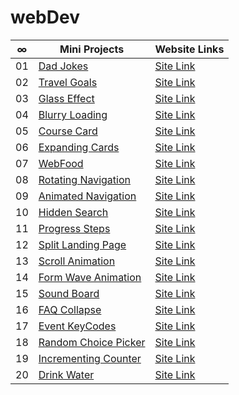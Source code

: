 # webDev

|  ∞  | Mini Projects                                                                                       | Website Links                                              |
| :-: | --------------------------------------------------------------------------------------------------- | ---------------------------------------------------------- |
| 01  | [Dad Jokes](https://github.com/abdullahtabish/webDev/tree/main/Dad%20Jokes)                         | [Site Link](https://count-dadjokes.netlify.app/)           |
| 02  | [Travel Goals](https://github.com/abdullahtabish/webDev/tree/main/Travel%20Goals)                   | [Site Link](https://count-travelgoals.netlify.app/)        |
| 03  | [Glass Effect](https://github.com/abdullahtabish/webDev/tree/main/Glass%20Effect)                   | [Site Link](https://count-glasseffect.netlify.app/)        |
| 04  | [Blurry Loading](https://github.com/abdullahtabish/webDev/tree/main/Blurry%20Loading)               | [Site Link](https://count-blurryloading.netlify.app/)      |
| 05  | [Course Card](https://github.com/abdullahtabish/webDev/tree/main/Course%20Card)                     | [Site Link](https://count-coursecard.netlify.app/)         |
| 06  | [Expanding Cards](https://github.com/abdullahtabish/webDev/tree/main/Expanding%20Cards)             | [Site Link](https://count-expandingcards.netlify.app/)     |
| 07  | [WebFood](https://github.com/abdullahtabish/webDev/tree/main/WebFood)                               | [Site Link](https://count-webfood.netlify.app/)            |
| 08  | [Rotating Navigation](https://github.com/abdullahtabish/webDev/tree/main/Rotating%20Navigation)     | [Site Link](https://count-chartreuxcat.netlify.app/)       |
| 09  | [Animated Navigation](https://github.com/abdullahtabish/webDev/tree/main/Animated%20Navigation)     | [Site Link](https://count-animatednavigation.netlify.app/) |
| 10  | [Hidden Search](https://github.com/abdullahtabish/webDev/tree/main/Hidden%20Search)                 | [Site Link](https://count-hiddensearch.netlify.app/)       |
| 11  | [Progress Steps](https://github.com/abdullahtabish/webDev/tree/main/Progress%20Steps)               | [Site Link](https://count-progresssteps.netlify.app/)      |
| 12  | [Split Landing Page](https://github.com/abdullahtabish/webDev/tree/main/Split%20Landing%20Page)     | [Site Link](https://count-splitlandingpage.netlify.app/)   |
| 13  | [Scroll Animation](https://github.com/abdullahtabish/webDev/tree/main/Scroll%20Animation)           | [Site Link](https://count-scrollanimation.netlify.app/)    |
| 14  | [Form Wave Animation](https://github.com/abdullahtabish/webDev/tree/main/Form%20Wave)               | [Site Link](https://count-formwave.netlify.app/)           |
| 15  | [Sound Board](https://github.com/abdullahtabish/webDev/tree/main/Sound%20Board)                     | [Site Link](https://count-soundboard.netlify.app/)         |
| 16  | [FAQ Collapse](https://github.com/abdullahtabish/webDev/tree/main/FAQ%20Collapse)                   | [Site Link](https://count-faqcollapse.netlify.app/)        |
| 17  | [Event KeyCodes](https://github.com/abdullahtabish/webDev/tree/main/Event%20KeyCodes)               | [Site Link](https://count-eventkeycodes.netlify.app/)      |
| 18  | [Random Choice Picker](https://github.com/abdullahtabish/webDev/tree/main/Random%20Choice%20Picker) | [Site Link](https://count-randomchoicepicker.netlify.app/) |
| 19  | [Incrementing Counter](https://github.com/abdullahtabish/webDev/tree/main/Incrementing%20Counter)   | [Site Link](https://count-incrementcounter.netlify.app/)   |
| 20  | [Drink Water](https://github.com/abdullahtabish/webDev/tree/main/Drink%20Water)                     | [Site Link](https://count-drinkwater.netlify.app/)         |
